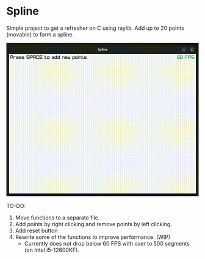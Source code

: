 # Spline
Simple project to get a refresher on C using raylib.
Add up to 20 points (movable) to form a spline.

![](https://github.com/OfirTzrik/Spline/blob/main/demo.gif)

TO-DO:
1. Move functions to a separate file.
2. Add points by right clicking and remove points by left clicking.
3. Add reset button 
4. Rewrite some of the functions to improve performance. (WIP)
    - Currently does not drop below 60 FPS with over to 500 segments (on Intel i5-12600KF).
